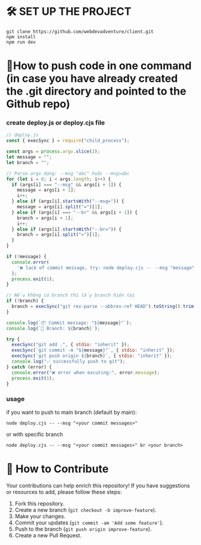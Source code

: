 # 🛠️ SET UP THE PROJECT

```
git clone https://github.com/webdevadventure/client.git
npm install
npm run dev
```

# 🌵How to push code in one command (in case you have already created the .git directory and pointed to the Github repo)

### create deploy.js or deploy.cjs file

```cjs
// deploy.js
const { execSync } = require("child_process");

const args = process.argv.slice(2);
let message = "";
let branch = "";

// Parse args dạng: --msg "abc" hoặc --msg=abc
for (let i = 0; i < args.length; i++) {
  if (args[i] === "--msg" && args[i + 1]) {
    message = args[i + 1];
    i++;
  } else if (args[i].startsWith("--msg=")) {
    message = args[i].split("=")[1];
  } else if (args[i] === "--br" && args[i + 1]) {
    branch = args[i + 1];
    i++;
  } else if (args[i].startsWith("--br=")) {
    branch = args[i].split("=")[1];
  }
}

if (!message) {
  console.error(
    '❌ lack of commit message, try: node deploy.cjs -- --msg "message" [--br branch]',
  );
  process.exit(1);
}

// Nếu không có branch thì lấy branch hiện tại
if (!branch) {
  branch = execSync("git rev-parse --abbrev-ref HEAD").toString().trim();
}

console.log(`📦 Commit message: "${message}"`);
console.log(`🌿 Branch: ${branch}`);

try {
  execSync("git add .", { stdio: "inherit" });
  execSync(`git commit -m "${message}"`, { stdio: "inherit" });
  execSync(`git push origin ${branch}`, { stdio: "inherit" });
  console.log("✅ successfully push to git");
} catch (error) {
  console.error("❌ error when excuting:", error.message);
  process.exit(1);
}
```

### usage

if you want to push to main branch (default by main):

```
node deploy.cjs -- --msg "<your commit messages>"
```

or with specific branch

```
node deploy.cjs -- --msg "<your commit messages>" br <your branch>
```

# 🤝 How to Contribute

Your contributions can help enrich this repository! If you have suggestions or resources to add, please follow these steps:

1. Fork this repository.
2. Create a new branch (`git checkout -b improve-feature`).
3. Make your changes.
4. Commit your updates (`git commit -am 'Add some feature'`).
5. Push to the branch (`git push origin improve-feature`).
6. Create a new Pull Request.
